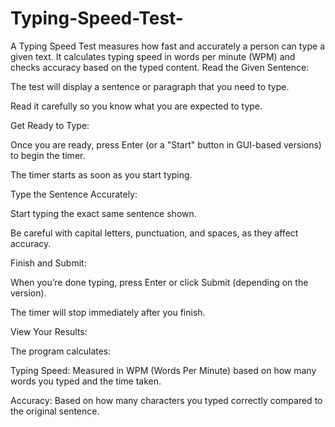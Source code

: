 # Typing-Speed-Test-
A Typing Speed Test measures how fast and accurately a person can type a given text. It calculates typing speed in words per minute (WPM) and checks accuracy based on the typed content.
Read the Given Sentence:

The test will display a sentence or paragraph that you need to type.

Read it carefully so you know what you are expected to type.

Get Ready to Type:

Once you are ready, press Enter (or a "Start" button in GUI-based versions) to begin the timer.

The timer starts as soon as you start typing.

Type the Sentence Accurately:

Start typing the exact same sentence shown.

Be careful with capital letters, punctuation, and spaces, as they affect accuracy.

Finish and Submit:

When you’re done typing, press Enter or click Submit (depending on the version).

The timer will stop immediately after you finish.

View Your Results:

The program calculates:

Typing Speed: Measured in WPM (Words Per Minute) based on how many words you typed and the time taken.

Accuracy: Based on how many characters you typed correctly compared to the original sentence.
